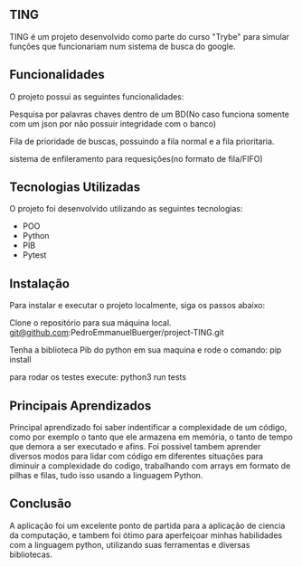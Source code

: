 
## TING

TING é um projeto desenvolvido como parte do curso "Trybe" para simular funções que funcionariam num sistema de busca do google.

## Funcionalidades
O projeto possui as seguintes funcionalidades:

Pesquisa por palavras chaves dentro de um BD(No caso funciona somente com um json por não possuir integridade com o banco)

Fila de prioridade de buscas, possuindo a fila normal e a fila prioritaria.

sistema de enfileramento para requesições(no formato de fila/FIFO)


## Tecnologias Utilizadas
O projeto foi desenvolvido utilizando as seguintes tecnologias:

- POO
- Python
- PIB
- Pytest

## Instalação
Para instalar e executar o projeto localmente, siga os passos abaixo:

Clone o repositório para sua máquina local.
git@github.com:PedroEmmanuelBuerger/project-TING.git

Tenha a biblioteca Pib do python em sua maquina e rode o comando:
pip install

para rodar os testes execute: python3 run tests

## Principais Aprendizados
Principal aprendizado foi saber indentificar a complexidade de um código, como por exemplo o tanto que ele armazena em memória, o tanto de tempo que demora a ser executado e afins. Foi possivel tambem aprender diversos modos para lidar com código em diferentes situações para diminuir a complexidade do codigo, trabalhando com arrays em formato de pilhas e filas, tudo isso usando a linguagem Python.

## Conclusão
A aplicação foi um excelente ponto de partida para a aplicação de ciencia da computação, e tambem foi ótimo para aperfeiçoar minhas habilidades com a linguagem python, utilizando suas ferramentas e diversas bibliotecas.
